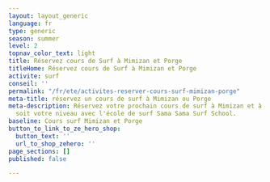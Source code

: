 ```yaml
---
layout: layout_generic
language: fr
type: generic
season: summer
level: 2
topnav_color_text: light
title: Réservez cours de Surf à Mimizan et Porge
titleHome: Réservez cours de Surf à Mimizan et Porge
activite: surf
conseil: ''
permalink: "/fr/ete/activites-reserver-cours-surf-mimizan-porge"
meta-title: réservez un cours de surf à Mimizan ou Porge
meta-description: Réservez votre prochain cours de surf à Mimizan et à Porge quelque
  soit votre niveau avec l'école de surf Sama Sama Surf School.
baseline: Cours surf Mimizan et Porge
button_to_link_to_ze_hero_shop:
  button_text: ''
  url_to_shop_zehero: ''
page_sections: []
published: false

---
```

